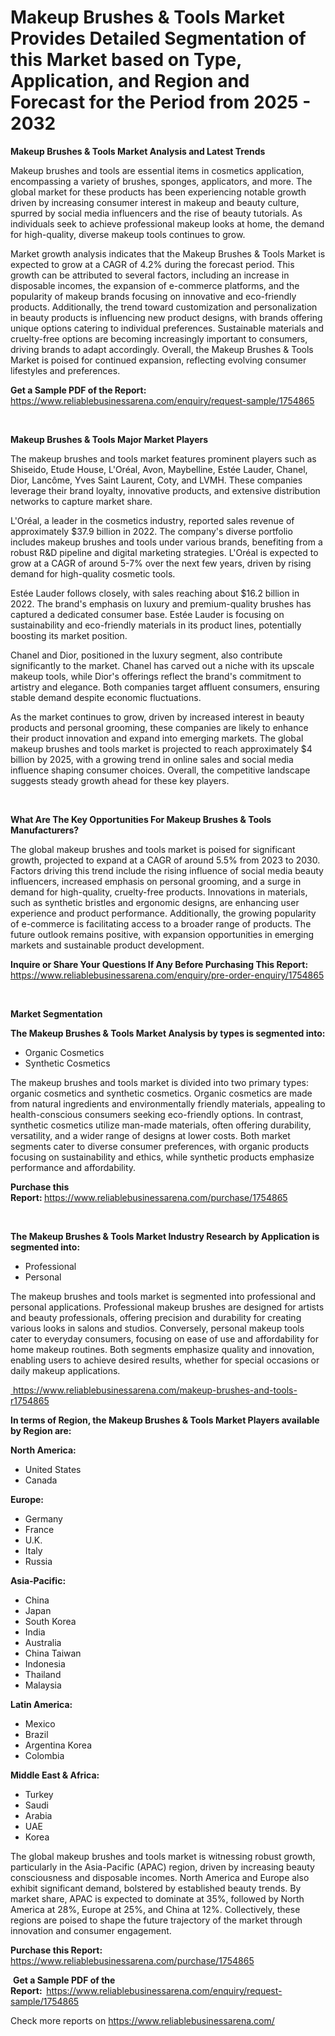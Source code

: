 <p><h1>Makeup Brushes & Tools Market Provides Detailed Segmentation of this Market based on Type, Application, and Region and Forecast for the Period from 2025 - 2032</h1></p><p><strong>Makeup Brushes & Tools Market Analysis and Latest Trends</strong></p>
<p><p>Makeup brushes and tools are essential items in cosmetics application, encompassing a variety of brushes, sponges, applicators, and more. The global market for these products has been experiencing notable growth driven by increasing consumer interest in makeup and beauty culture, spurred by social media influencers and the rise of beauty tutorials. As individuals seek to achieve professional makeup looks at home, the demand for high-quality, diverse makeup tools continues to grow.</p><p>Market growth analysis indicates that the Makeup Brushes & Tools Market is expected to grow at a CAGR of 4.2% during the forecast period. This growth can be attributed to several factors, including an increase in disposable incomes, the expansion of e-commerce platforms, and the popularity of makeup brands focusing on innovative and eco-friendly products. Additionally, the trend toward customization and personalization in beauty products is influencing new product designs, with brands offering unique options catering to individual preferences. Sustainable materials and cruelty-free options are becoming increasingly important to consumers, driving brands to adapt accordingly. Overall, the Makeup Brushes & Tools Market is poised for continued expansion, reflecting evolving consumer lifestyles and preferences.</p></p>
<p><strong>Get a Sample PDF of the Report:&nbsp;</strong> <a href="https://www.reliablebusinessarena.com/enquiry/request-sample/1754865?utm_campaign=3218&utm_medium=2&utm_source=Github&utm_content=ia&utm_term=04042025&utm_id=makeup-brushes-tools">https://www.reliablebusinessarena.com/enquiry/request-sample/1754865</a></p>
<p>&nbsp;</p>
<p><strong>Makeup Brushes & Tools Major Market Players</strong></p>
<p><p>The makeup brushes and tools market features prominent players such as Shiseido, Etude House, L'Oréal, Avon, Maybelline, Estée Lauder, Chanel, Dior, Lancôme, Yves Saint Laurent, Coty, and LVMH. These companies leverage their brand loyalty, innovative products, and extensive distribution networks to capture market share.</p><p>L'Oréal, a leader in the cosmetics industry, reported sales revenue of approximately $37.9 billion in 2022. The company's diverse portfolio includes makeup brushes and tools under various brands, benefiting from a robust R&D pipeline and digital marketing strategies. L'Oréal is expected to grow at a CAGR of around 5-7% over the next few years, driven by rising demand for high-quality cosmetic tools.</p><p>Estée Lauder follows closely, with sales reaching about $16.2 billion in 2022. The brand's emphasis on luxury and premium-quality brushes has captured a dedicated consumer base. Estée Lauder is focusing on sustainability and eco-friendly materials in its product lines, potentially boosting its market position.</p><p>Chanel and Dior, positioned in the luxury segment, also contribute significantly to the market. Chanel has carved out a niche with its upscale makeup tools, while Dior's offerings reflect the brand's commitment to artistry and elegance. Both companies target affluent consumers, ensuring stable demand despite economic fluctuations.</p><p>As the market continues to grow, driven by increased interest in beauty products and personal grooming, these companies are likely to enhance their product innovation and expand into emerging markets. The global makeup brushes and tools market is projected to reach approximately $4 billion by 2025, with a growing trend in online sales and social media influence shaping consumer choices. Overall, the competitive landscape suggests steady growth ahead for these key players.</p></p>
<p>&nbsp;</p>
<p><strong>What Are The Key Opportunities For Makeup Brushes & Tools Manufacturers?</strong></p>
<p><p>The global makeup brushes and tools market is poised for significant growth, projected to expand at a CAGR of around 5.5% from 2023 to 2030. Factors driving this trend include the rising influence of social media beauty influencers, increased emphasis on personal grooming, and a surge in demand for high-quality, cruelty-free products. Innovations in materials, such as synthetic bristles and ergonomic designs, are enhancing user experience and product performance. Additionally, the growing popularity of e-commerce is facilitating access to a broader range of products. The future outlook remains positive, with expansion opportunities in emerging markets and sustainable product development.</p></p>
<p><strong>Inquire or Share Your Questions If Any Before Purchasing This Report:</strong> <a href="https://www.reliablebusinessarena.com/enquiry/pre-order-enquiry/1754865?utm_campaign=3218&utm_medium=2&utm_source=Github&utm_content=ia&utm_term=04042025&utm_id=makeup-brushes-tools">https://www.reliablebusinessarena.com/enquiry/pre-order-enquiry/1754865</a></p>
<p>&nbsp;</p>
<p><strong>Market Segmentation</strong></p>
<p><strong>The Makeup Brushes & Tools Market Analysis by types is segmented into:</strong></p>
<p><ul><li>Organic Cosmetics</li><li>Synthetic Cosmetics</li></ul></p>
<p><p>The makeup brushes and tools market is divided into two primary types: organic cosmetics and synthetic cosmetics. Organic cosmetics are made from natural ingredients and environmentally friendly materials, appealing to health-conscious consumers seeking eco-friendly options. In contrast, synthetic cosmetics utilize man-made materials, often offering durability, versatility, and a wider range of designs at lower costs. Both market segments cater to diverse consumer preferences, with organic products focusing on sustainability and ethics, while synthetic products emphasize performance and affordability.</p></p>
<p><strong>Purchase this Report:&nbsp;</strong><a href="https://www.reliablebusinessarena.com/purchase/1754865?utm_campaign=3218&utm_medium=2&utm_source=Github&utm_content=ia&utm_term=04042025&utm_id=makeup-brushes-tools">https://www.reliablebusinessarena.com/purchase/1754865</a></p>
<p>&nbsp;</p>
<p><strong>The Makeup Brushes & Tools Market Industry Research by Application is segmented into:</strong></p>
<p><ul><li>Professional</li><li>Personal</li></ul></p>
<p><p>The makeup brushes and tools market is segmented into professional and personal applications. Professional makeup brushes are designed for artists and beauty professionals, offering precision and durability for creating various looks in salons and studios. Conversely, personal makeup tools cater to everyday consumers, focusing on ease of use and affordability for home makeup routines. Both segments emphasize quality and innovation, enabling users to achieve desired results, whether for special occasions or daily makeup applications.</p></p>
<p><a href="https://www.reliablebusinessarena.com/makeup-brushes-and-tools-r1754865?utm_campaign=3218&utm_medium=2&utm_source=Github&utm_content=ia&utm_term=04042025&utm_id=makeup-brushes-tools">&nbsp;https://www.reliablebusinessarena.com/makeup-brushes-and-tools-r1754865</a></p>
<p><strong>In terms of Region, the Makeup Brushes & Tools Market Players available by Region are:</strong></p>
<p>
    <p> <strong> North America: </strong>
        <ul>
            <li>United States</li>
            <li>Canada</li>
        </ul>
        </p> 
    <p> <strong> Europe: </strong>
        <ul>
            <li>Germany</li>
            <li>France</li>
            <li>U.K.</li>
            <li>Italy</li>
            <li>Russia</li>
        </ul>
        </p> 
    <p> <strong> Asia-Pacific: </strong>
        <ul>
            <li>China</li>
            <li>Japan</li>
            <li>South Korea</li>
            <li>India</li>
            <li>Australia</li>
            <li>China Taiwan</li>
            <li>Indonesia</li>
            <li>Thailand</li>
            <li>Malaysia</li>
        </ul>
        </p> 
    <p> <strong> Latin America: </strong>
        <ul>
            <li>Mexico</li>
            <li>Brazil</li>
            <li>Argentina Korea</li>
            <li>Colombia</li>
        </ul>
        </p> 
    <p> <strong> Middle East & Africa: </strong>
        <ul>
            <li>Turkey</li>
            <li>Saudi</li>
            <li>Arabia</li>
            <li>UAE</li>
            <li>Korea</li>
        </ul>
    </p>
    </p>
<p><p>The global makeup brushes and tools market is witnessing robust growth, particularly in the Asia-Pacific (APAC) region, driven by increasing beauty consciousness and disposable incomes. North America and Europe also exhibit significant demand, bolstered by established beauty trends. By market share, APAC is expected to dominate at 35%, followed by North America at 28%, Europe at 25%, and China at 12%. Collectively, these regions are poised to shape the future trajectory of the market through innovation and consumer engagement. </p></p>
<p><strong>Purchase this Report: </strong><a href="https://www.reliablebusinessarena.com/purchase/1754865?utm_campaign=3218&utm_medium=2&utm_source=Github&utm_content=ia&utm_term=04042025&utm_id=makeup-brushes-tools">https://www.reliablebusinessarena.com/purchase/1754865</a></p>
<p>&nbsp;<strong>Get a Sample PDF of the Report:&nbsp;&nbsp;</strong><a href="https://www.reliablebusinessarena.com/enquiry/request-sample/1754865?utm_campaign=3218&utm_medium=2&utm_source=Github&utm_content=ia&utm_term=04042025&utm_id=makeup-brushes-tools">https://www.reliablebusinessarena.com/enquiry/request-sample/1754865</a></p>
<p><strong></strong></p>
<p>Check more reports on <a href="https://www.reliablebusinessarena.com/?utm_campaign=3218&utm_medium=2&utm_source=Github&utm_content=ia&utm_term=04042025&utm_id=makeup-brushes-tools">https://www.reliablebusinessarena.com/</a></p>